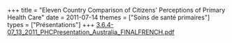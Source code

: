 +++
title = "Eleven Country Comparison of Citizens' Perceptions of Primary Health Care"
date = 2011-07-14
themes = ["Soins de santé primaires"]
types = ["Présentations"]
+++
[3.6.4-07\_13\_2011\_PHCPresentation\_Australia\_FINALFRENCH.pdf](/files/3.6.4-07_13_2011_PHCPresentation_Australia_FINALFRENCH.pdf)
